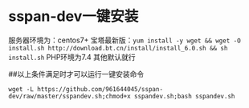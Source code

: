 # sspan-dev一键安装
服务器环境为：centos7+ 
宝塔最新版：```yum install -y wget && wget -O install.sh http://download.bt.cn/install/install_6.0.sh && sh install.sh```
PHP环境为7.4
其他默认就行

##以上条件满足时才可以运行一键安装命令
```
wget -L https://github.com/961644045/sspan-dev/raw/master/sspandev.sh;chmod+x sspandev.sh;bash sspandev.sh
```
